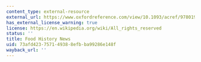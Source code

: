 ```yaml
---
content_type: external-resource
external_url: https://www.oxfordreference.com/view/10.1093/acref/9780199734962.001.0001/acref-9780199734962-e-1129
has_external_license_warning: true
license: https://en.wikipedia.org/wiki/All_rights_reserved
status: ''
title: Food History News
uid: 73afd423-7571-4938-8efb-ba99286e148f
wayback_url: ''
---
```


